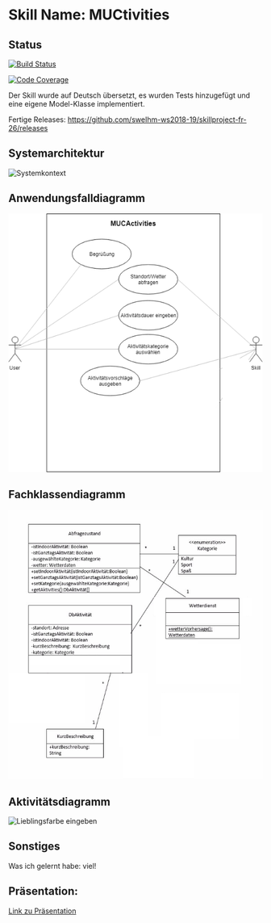 # Skill Name: MUCtivities

## Status

[![Build Status](https://travis-ci.org/sweIhm-ws2018-19/skillproject-fr-26.svg?branch=master)](https://travis-ci.org/sweIhm-ws2018-19/skillproject-fr-26)

[![Code Coverage](https://sonarcloud.io/api/project_badges/measure?project=alexa-skills-kit-samples%3AMUCtivities&metric=coverage)](https://sonarcloud.io/dashboard?id=alexa-skills-kit-samples%3AMUCtivities)

Der Skill wurde auf Deutsch übersetzt, es wurden Tests hinzugefügt und eine eigene Model-Klasse implementiert.

Fertige Releases:
https://github.com/sweIhm-ws2018-19/skillproject-fr-26/releases

## Systemarchitektur
<img src="https://raw.githubusercontent.com/sweIhm-ws2018-19/skillproject-test/master/docs/images/SystemkontextAlexaSkill.png" alt="Systemkontext" class="inline"/>

## Anwendungsfalldiagramm
<img src="images/anwendungsfall-diagramm.png" alt="Anwendungsfalldiagramm" class="inline"/>

## Fachklassendiagramm
<img src="images/fachklassen-diagramm.png" alt="Klassenmodell" class="inline"/>

## Aktivitätsdiagramm 
<img src="images/aktivitätsdiagramm.png" alt="Lieblingsfarbe eingeben" class="inline"/>

## Sonstiges
Was ich gelernt habe: viel!

## Präsentation:
<a href="https://github.com/sweIhm-ws2018-19/skillproject-fr-26/blob/master/MUCtivities/Dokumente/Dropbox/MUCtivities%20Pr%C3%A4si.pdf?raw=true">Link zu Präsentation</a>
